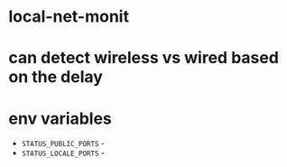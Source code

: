 # local-net-monit

# can detect wireless vs wired based on the delay

# env variables

- `STATUS_PUBLIC_PORTS` - 
- `STATUS_LOCALE_PORTS` - 
